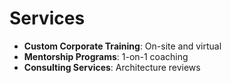 # Services

- **Custom Corporate Training**: On-site and virtual
- **Mentorship Programs**: 1-on-1 coaching
- **Consulting Services**: Architecture reviews
